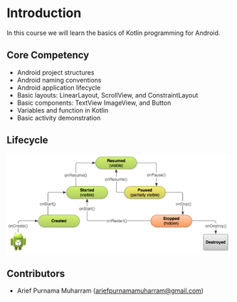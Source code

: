 # Introduction
In this course we will learn the basics of Kotlin programming for Android.

## Core Competency
- Android project structures
- Android naming conventions
- Android application lifecycle
- Basic layouts: LinearLayout, ScrollView, and ConstraintLayout
- Basic components: TextView ImageView, and Button
- Variables and function in Kotlin
- Basic activity demonstration

## Lifecycle
![Android Application Lifecycle](lifecycle.png)


## Contributors
- Arief Purnama Muharram (ariefpurnamamuharram@gmail.com)
